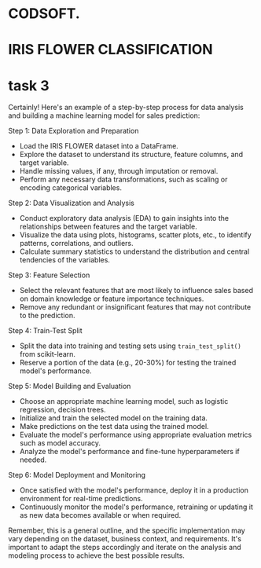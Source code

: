 # CODSOFT.
# IRIS FLOWER CLASSIFICATION 
# task 3
Certainly! Here's an example of a step-by-step process for data analysis and building a machine learning model for sales prediction:

Step 1: Data Exploration and Preparation
- Load the IRIS FLOWER dataset into a DataFrame.
- Explore the dataset to understand its structure, feature columns, and target variable.
- Handle missing values, if any, through imputation or removal.
- Perform any necessary data transformations, such as scaling or encoding categorical variables.

Step 2: Data Visualization and Analysis
- Conduct exploratory data analysis (EDA) to gain insights into the relationships between features and the target variable.
- Visualize the data using plots, histograms, scatter plots, etc., to identify patterns, correlations, and outliers.
- Calculate summary statistics to understand the distribution and central tendencies of the variables.

Step 3: Feature Selection
- Select the relevant features that are most likely to influence sales based on domain knowledge or feature importance techniques.
- Remove any redundant or insignificant features that may not contribute to the prediction.

Step 4: Train-Test Split
- Split the data into training and testing sets using `train_test_split()` from scikit-learn.
- Reserve a portion of the data (e.g., 20-30%) for testing the trained model's performance.

Step 5: Model Building and Evaluation
- Choose an appropriate machine learning model, such as logistic regression, decision trees.
- Initialize and train the selected model on the training data.
- Make predictions on the test data using the trained model.
- Evaluate the model's performance using appropriate evaluation metrics such as model accuracy.
- Analyze the model's performance and fine-tune hyperparameters if needed.

Step 6: Model Deployment and Monitoring
- Once satisfied with the model's performance, deploy it in a production environment for real-time predictions.
- Continuously monitor the model's performance, retraining or updating it as new data becomes available or when required.

Remember, this is a general outline, and the specific implementation may vary depending on the dataset, business context, and requirements. It's important to adapt the steps accordingly and iterate on the analysis and modeling process to achieve the best possible results.
